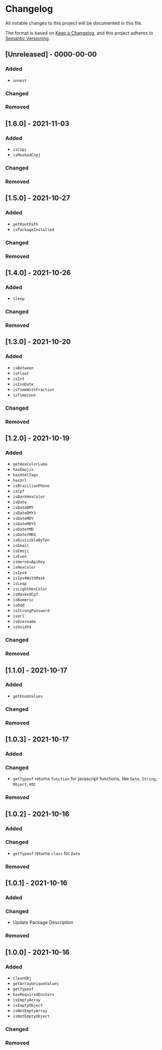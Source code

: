 # Changelog

All notable changes to this project will be documented in this file.

The format is based on [Keep a Changelog](https://keepachangelog.com/en/1.0.0/),
and this project adheres to [Semantic Versioning](https://semver.org/spec/v2.0.0.html).

## [Unreleased] - 0000-00-00

### Added

- `unnest`

### Changed

### Removed

## [1.6.0] - 2021-11-03

### Added

- `isCnpj`
- `isMaskedCnpj`

### Changed

### Removed

## [1.5.0] - 2021-10-27

### Added

- `getRootPath`
- `isPackageInstalled`

### Changed

### Removed

## [1.4.0] - 2021-10-26

### Added

- `sleep`

### Changed

### Removed

## [1.3.0] - 2021-10-20

### Added

- `isBetween`
- `isFloat`
- `isInt`
- `isIsoDate`
- `isTimeWithFraction`
- `isTimezone`

### Changed

### Removed

## [1.2.0] - 2021-10-19

### Added

- `getHexColorLuma`
- `hasEmojis`
- `hasHtmlTags`
- `hasUrl`
- `isBrazilianPhone`
- `isCpf`
- `isDarkHexColor`
- `isDate`
- `isDateDMY`
- `isDateDMYS`
- `isDateMDY`
- `isDateMDYS`
- `isDateYMD`
- `isDateYMDS`
- `isDivisibleByTen`
- `isEmail`
- `isEmoji`
- `isEven`
- `isHerokuApiKey`
- `isHexColor`
- `isIpv4`
- `isIpv4WithMask`
- `isLeap`
- `isLightHexColor`
- `isMaskedCpf`
- `isNumeric`
- `isOdd`
- `isStrongPassword`
- `isUrl`
- `isUsername`
- `isUuidV4`

### Changed

### Removed

## [1.1.0] - 2021-10-17

### Added

- `getEnumValues`

### Changed

### Removed

## [1.0.3] - 2021-10-17

### Added

### Changed

- `getTypeof` returns `function` for javascript functions, like `Date`, `String`, `Object`, etc

### Removed

## [1.0.2] - 2021-10-16

### Added

### Changed

- `getTypeof` returns `class` for `Date`

### Removed

## [1.0.1] - 2021-10-16

### Added

### Changed

- Update Package Description

### Removed

## [1.0.0] - 2021-10-16

### Added

- `cleanObj`
- `getArrayUniqueValues`
- `getTypeof`
- `hasRequiredEnvVars`
- `isEmptyArray`
- `isEmptyObject`
- `isNotEmptyArray`
- `isNotEmptyObject`

### Changed

### Removed
